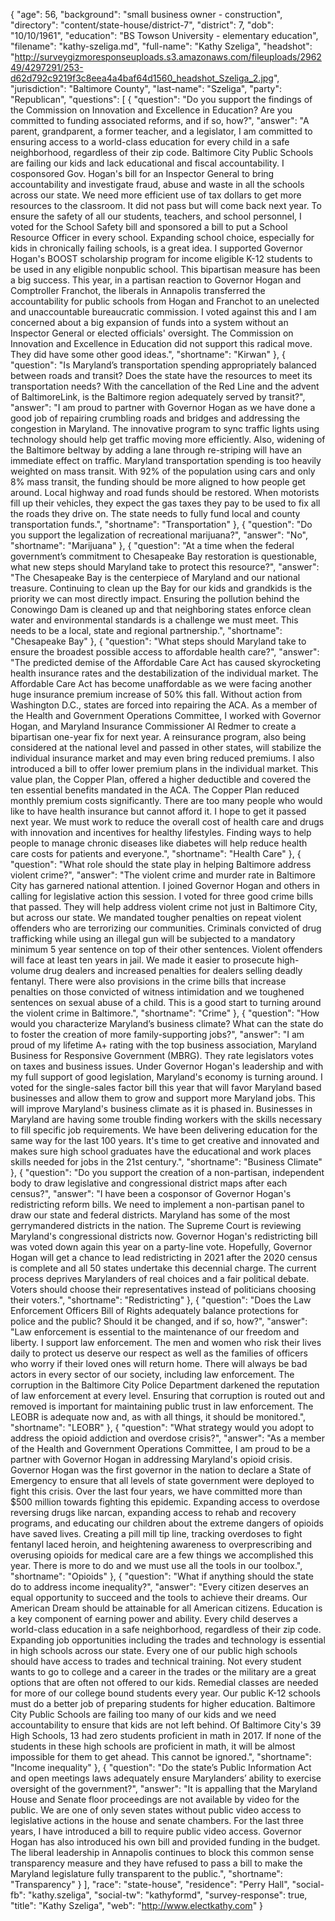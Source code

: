 {
  "age": 56,
  "background": "small business owner - construction",
  "directory": "content/state-house/district-7",
  "district": 7,
  "dob": "10/10/1961",
  "education": "BS  Towson University - elementary education",
  "filename": "kathy-szeliga.md",
  "full-name": "Kathy Szeliga",
  "headshot": "http://surveygizmoresponseuploads.s3.amazonaws.com/fileuploads/296249/4297291/253-d62d792c9219f3c8eea4a4baf64d1560_headshot_Szeliga_2.jpg",
  "jurisdiction": "Baltimore County",
  "last-name": "Szeliga",
  "party": "Republican",
  "questions": [
    {
      "question": "Do you support the findings of the Commission on Innovation and Excellence in Education? Are you committed to funding associated reforms, and if so, how?",
      "answer": "A parent, grandparent, a former teacher, and a legislator, I am committed to ensuring access to a world-class education for every child in a safe neighborhood, regardless of their zip code.   Baltimore City Public Schools are failing our kids and lack educational and fiscal accountability. I cosponsored Gov. Hogan's bill for an Inspector General to bring accountability and investigate fraud, abuse and waste in all the schools across our state. We need more efficient use of tax dollars to get more resources to the classroom.  It did not pass but will come back next year.  To ensure the safety of all our students, teachers, and school personnel, I voted for the School Safety bill and sponsored a bill to put a School Resource Officer in every school.   Expanding school choice, especially for kids in chronically failing schools, is a great idea.  I supported Governor Hogan's BOOST scholarship program for income eligible K-12 students to be used in any eligible nonpublic school.  This bipartisan measure has been a big success. This year, in a partisan reaction to Governor Hogan and Comptroller Franchot, the liberals in Annapolis transferred the accountability for public schools from Hogan and Franchot to an unelected and unaccountable bureaucratic commission.  I voted against this and I am concerned about a big expansion of funds into a system without an Inspector General or elected officials' oversight.  The Commission on Innovation and Excellence in Education did not support this radical move.  They did have some other good ideas.",
      "shortname": "Kirwan"
    },
    {
      "question": "Is Maryland’s transportation spending appropriately balanced between roads and transit? Does the state have the resources to meet its transportation needs? With the cancellation of the Red Line and the advent of BaltimoreLink, is the Baltimore region adequately served by transit?",
      "answer": "I am proud to partner with Governor Hogan as we have done a good job of repairing crumbling roads and bridges and addressing the congestion in Maryland.  The innovative program to sync traffic lights using technology should help get traffic moving more efficiently.  Also, widening of the Baltimore beltway by adding a lane through re-striping will have an immediate effect on traffic.   Maryland transportation spending is too heavily weighted on mass transit.  With 92% of the population using cars and only 8% mass transit, the funding should be more aligned to how people get around.   Local highway and road funds should be restored. When motorists fill up their vehicles, they expect the gas taxes they pay to be used to fix all the roads they drive on.  The state needs to fully fund local and county transportation funds.",
      "shortname": "Transportation"
    },
    {
      "question": "Do you support the legalization of recreational marijuana?",
      "answer": "No",
      "shortname": "Marijuana"
    },
    {
      "question": "At a time when the federal government’s commitment to Chesapeake Bay restoration is questionable, what new steps should Maryland take to protect this resource?",
      "answer": "The Chesapeake Bay is the centerpiece of Maryland and our national treasure.  Continuing to clean up the Bay for our kids and grandkids is the priority we can most directly impact.  Ensuring the pollution behind the Conowingo Dam is cleaned up and that neighboring states enforce clean water and environmental standards is a challenge we must meet.  This needs to be a local, state and regional partnership.",
      "shortname": "Chesapeake Bay"
    },
    {
      "question": "What steps should Maryland take to ensure the broadest possible access to affordable health care?",
      "answer": "The predicted demise of the Affordable Care Act has caused skyrocketing health insurance rates and the destabilization of the individual market.  The Affordable Care Act has become unaffordable as we were facing another huge insurance premium increase of 50% this fall.  Without action from Washington D.C., states are forced into repairing the ACA.  As a member of the Health and Government Operations Committee, I worked with Governor Hogan, and Maryland Insurance Commissioner Al Redmer to create a bipartisan one-year fix for next year.  A reinsurance program, also being considered at the national level and passed in other states, will stabilize the individual insurance market and may even bring reduced premiums.   I also introduced a bill to offer lower premium plans in the individual market.  This value plan, the Copper Plan, offered a higher deductible and covered the ten essential benefits mandated in the ACA.  The Copper Plan reduced monthly premium costs significantly.  There are too many people who would like to have health insurance but cannot afford it.  I hope to get it passed next year. We must work to reduce the overall cost of health care and drugs with innovation and incentives for healthy lifestyles.  Finding ways to help people to manage chronic diseases like diabetes will help reduce health care costs for patients and everyone.",
      "shortname": "Health Care"
    },
    {
      "question": "What role should the state play in helping Baltimore address violent crime?",
      "answer": "The violent crime and murder rate in Baltimore City has garnered national attention.  I joined Governor Hogan and others in calling for legislative action this session.  I voted for three good crime bills that passed.  They will help address violent crime not just in Baltimore City, but across our state.   We mandated tougher penalties on repeat violent offenders who are terrorizing our communities.  Criminals convicted of drug trafficking while using an illegal gun will be subjected to a mandatory minimum 5 year sentence on top of their other sentences.  Violent offenders will face at least ten years in jail.  We made it easier to prosecute high-volume drug dealers and increased penalties for dealers selling deadly fentanyl.   There were also provisions in the crime bills that increase penalties on those convicted of witness intimidation and we toughened sentences on sexual abuse of a child.  This is a good start to turning around the violent crime in Baltimore.",
      "shortname": "Crime"
    },
    {
      "question": "How would you characterize Maryland’s business climate? What can the state do to foster the creation of more family-supporting jobs?",
      "answer": "I am proud of my lifetime A+ rating with the top business association, Maryland Business for Responsive Government (MBRG).  They rate legislators votes on taxes and business issues. Under Governor Hogan's leadership and with my full support of good legislation, Maryland's economy is turning around.   I voted for the single-sales factor bill this year that will favor Maryland based businesses and allow them to grow and support more Maryland jobs.  This will improve Maryland's business climate as it is phased in.   Businesses in Maryland are having some trouble finding workers with the skills necessary to fill specific job requirements.  We have been delivering education for the same way for the last 100 years.  It's time to get creative and innovated and makes sure high school graduates have the educational and work places skills needed for jobs in the 21st century.",
      "shortname": "Business Climate"
    },
    {
      "question": "Do you support the creation of a non-partisan, independent body to draw legislative and congressional district maps after each census?",
      "answer": "I have been a cosponsor of Governor Hogan's redistricting reform bills.  We need to implement a non-partisan panel to draw our state and federal districts.  Maryland has some of the most gerrymandered districts in the nation.  The Supreme Court is reviewing Maryland's congressional districts now.   Governor Hogan's redistricting bill was voted down again this year on a party-line vote.  Hopefully, Governor Hogan will get a chance to lead redistricting in 2021 after the 2020 census is complete and all 50 states undertake this decennial charge.  The current process deprives Marylanders of real choices and a fair political debate.  Voters should choose their representatives instead of politicians choosing their voters.",
      "shortname": "Redistricting"
    },
    {
      "question": "Does the Law Enforcement Officers Bill of Rights adequately balance protections for police and the public? Should it be changed, and if so, how?",
      "answer": "Law enforcement is essential to the maintenance of our freedom and liberty.  I support law enforcement.  The men and women who risk their lives daily to protect us deserve our respect as well as the families of officers who worry if their loved ones will return home.   There will always be bad actors in every sector of our society, including law enforcement.  The corruption in the Baltimore City Police Department darkened the reputation of law enforcement at every level.  Ensuring that corruption is routed out and removed is important for maintaining public trust in law enforcement.   The LEOBR is adequate now and, as with all things, it should be monitored.",
      "shortname": "LEOBR"
    },
    {
      "question": "What strategy would you adopt to address the opioid addiction and overdose crisis?",
      "answer": "As a member of the Health and Government Operations Committee, I am proud to be a partner with Governor Hogan in addressing Maryland's opioid crisis.  Governor Hogan was the first governor in the nation to declare a State of Emergency to ensure that all levels of state government were deployed to fight this crisis.  Over the last four years, we have committed more than $500 million towards fighting this epidemic.  Expanding access to overdose reversing drugs like narcan, expanding access to rehab and recovery programs, and educating  our children about the extreme dangers of opioids have saved lives.   Creating a pill mill tip line, tracking overdoses to fight fentanyl laced heroin, and heightening awareness to overprescribing and overusing opioids for medical care are a few things we accomplished this year.  There is more to do and we must use all the tools in our toolbox.",
      "shortname": "Opioids"
    },
    {
      "question": "What if anything should the state do to address income inequality?",
      "answer": "Every citizen deserves an equal opportunity to succeed and the tools to achieve their dreams.  Our American Dream should be attainable for all American citizens. Education is a key component of earning power and ability.  Every child deserves a world-class education in a safe neighborhood, regardless of their zip code.  Expanding job opportunities including the trades and technology is essential in high schools across our state.  Every one of our public high schools should have access to trades and technical training.  Not every student wants to go to college and a career in the trades or the military are a great options that are often not offered to our kids.  Remedial classes are needed for more of our college bound students every year.  Our public K-12 schools must do a better job of preparing students for higher education.   Baltimore City Public Schools are failing too many of our kids and we need accountability to ensure that kids are not left behind.  Of Baltimore City's 39 High Schools, 13 had zero students proficient in math in 2017.  If none of the students in these high schools are proficient in math, it will be almost impossible for them to get ahead.  This cannot be ignored.",
      "shortname": "Income inequality"
    },
    {
      "question": "Do the state’s Public Information Act and open meetings laws adequately ensure Marylanders’ ability to exercise oversight of the government?",
      "answer": "It is appalling that the Maryland House and Senate floor proceedings are not available by video for the public.  We are one of only seven states without public video access to legislative actions in the house and senate chambers.   For the last three years, I have introduced a bill to require public video access.  Governor Hogan has also introduced his own bill and provided funding in the budget.   The liberal leadership in Annapolis continues to block this common sense transparency measure and they have refused to pass a bill to make the Maryland legislature fully transparent to the public.",
      "shortname": "Transparency"
    }
  ],
  "race": "state-house",
  "residence": "Perry Hall",
  "social-fb": "kathy.szeliga",
  "social-tw": "kathyformd",
  "survey-response": true,
  "title": "Kathy Szeliga",
  "web": "http://www.electkathy.com"
}
